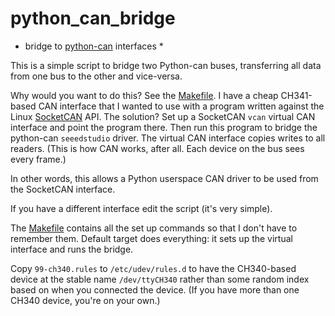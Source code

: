 # python_can_bridge
* bridge to [python-can](https://python-can.readthedocs.io/en/master/) interfaces *

This is a simple script to bridge two Python-can buses, transferring
all data from one bus to the other and vice-versa.

Why would you want to do this? See the [Makefile](Makefile). I have a
cheap CH341-based CAN interface that I wanted to use with a program
written against the Linux
[SocketCAN](https://www.kernel.org/doc/html/latest/networking/can.html)
API.  The solution?  Set up a SocketCAN `vcan` virtual CAN interface
and point the program there. Then run this program to bridge the
python-can `seeedstudio` driver. The virtual CAN interface copies
writes to all readers. (This is how CAN works, after all. Each device
on the bus sees every frame.)

In other words, this allows a Python userspace CAN driver to be used
from the SocketCAN interface.

If you have a different interface edit the script (it's very simple).

The [Makefile](Makefile) contains all the set up commands so that I
don't have to remember them. Default target does everything: it sets
up the virtual interface and runs the bridge.

Copy `99-ch340.rules` to `/etc/udev/rules.d` to have the CH340-based
device at the stable name `/dev/ttyCH340` rather than some random
index based on when you connected the device. (If you have more than
one CH340 device, you're on your own.)
